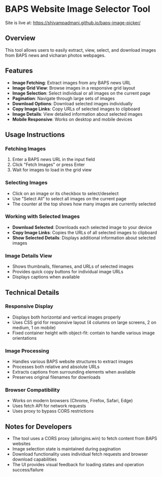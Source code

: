# BAPS Website Image Selector Tool 
Site is live at: https://shivampadmani.github.io/baps-image-picker/
## Overview
This tool allows users to easily extract, view, select, and download images from BAPS news and vicharan photos webpages.

## Features
- **Image Fetching**: Extract images from any BAPS news URL
- **Image Grid View**: Browse images in a responsive grid layout
- **Image Selection**: Select individual or all images on the current page
- **Pagination**: Navigate through large sets of images
- **Download Options**: Download selected images individually
- **Copy Image Links**: Copy URLs of selected images to clipboard
- **Image Details**: View detailed information about selected images
- **Mobile Responsive**: Works on desktop and mobile devices

## Usage Instructions

### Fetching Images
1. Enter a BAPS news URL in the input field
2. Click "Fetch Images" or press Enter
3. Wait for images to load in the grid view

### Selecting Images
- Click on an image or its checkbox to select/deselect
- Use "Select All" to select all images on the current page
- The counter at the top shows how many images are currently selected

### Working with Selected Images
- **Download Selected**: Downloads each selected image to your device
- **Copy Image Links**: Copies the URLs of all selected images to clipboard
- **Show Selected Details**: Displays additional information about selected images

### Image Details View
- Shows thumbnails, filenames, and URLs of selected images
- Provides quick copy buttons for individual image URLs
- Displays captions when available

## Technical Details

### Responsive Display
- Displays both horizontal and vertical images properly
- Uses CSS grid for responsive layout (4 columns on large screens, 2 on medium, 1 on mobile)
- Fixed container height with object-fit: contain to handle various image orientations

### Image Processing
- Handles various BAPS website structures to extract images
- Processes both relative and absolute URLs
- Extracts captions from surrounding elements when available
- Preserves original filenames for downloads

### Browser Compatibility
- Works on modern browsers (Chrome, Firefox, Safari, Edge)
- Uses fetch API for network requests
- Uses proxy to bypass CORS restrictions

## Notes for Developers
- The tool uses a CORS proxy (allorigins.win) to fetch content from BAPS websites
- Image selection state is maintained during pagination
- Download functionality uses individual fetch requests and browser download capabilities
- The UI provides visual feedback for loading states and operation success/failure
